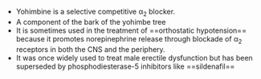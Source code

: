 - Yohimbine is a selective competitive α<sub>2</sub> blocker.
- A component of the bark of the yohimbe tree
- It is sometimes used in the treatment of ==orthostatic hypotension== because it promotes norepinephrine release through blockade of α<sub>2</sub> receptors in both the CNS and the periphery.
- It was once widely used to treat male erectile dysfunction but has been superseded by phosphodiesterase-5 inhibitors like ==sildenafil==